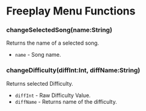 # Freeplay Menu Functions

### changeSelectedSong(name:String)
Returns the name of a selected song.

- `name` - Song name.

### changeDifficulty(diffInt:Int, diffName:String)
Returns selected Difficulty.

- `diffInt` - Raw Difficulty Value.
- `diffName` - Returns name of the difficulty.